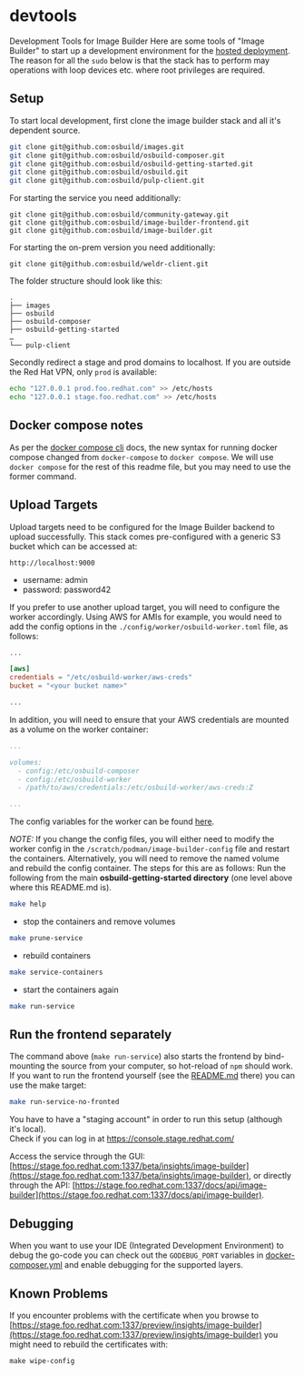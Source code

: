 # devtools

Development Tools for Image Builder
Here are some tools of "Image Builder" to start up a development environment for the
[hosted deployment](https://osbuild.org/docs/hosted/architecture/).
The reason for all the `sudo` below is that the stack has to perform may operations
with loop devices etc. where root privileges are required. 

## Setup
    
To start local development, first clone the image builder stack and all it's dependent source.

```bash
git clone git@github.com:osbuild/images.git
git clone git@github.com:osbuild/osbuild-composer.git
git clone git@github.com:osbuild/osbuild-getting-started.git
git clone git@github.com:osbuild/osbuild.git
git clone git@github.com:osbuild/pulp-client.git
```

For starting the service you need additionally:
```shell
git clone git@github.com:osbuild/community-gateway.git
git clone git@github.com:osbuild/image-builder-frontend.git
git clone git@github.com:osbuild/image-builder.git
```

For starting the on-prem version you need additionally:
```shell
git clone git@github.com:osbuild/weldr-client.git
```

The folder structure should look like this:

```
.
├── images
├── osbuild
├── osbuild-composer
├── osbuild-getting-started
…
└── pulp-client
```

Secondly redirect a stage and prod domains to localhost. If you are outside
the Red Hat VPN, only `prod` is available:

```bash
echo "127.0.0.1 prod.foo.redhat.com" >> /etc/hosts
echo "127.0.0.1 stage.foo.redhat.com" >> /etc/hosts
```

## Docker compose notes

As per the [docker compose cli](https://docs.docker.com/compose/reference/) docs, the new syntax for running docker compose changed from
`docker-compose` to `docker compose`. We will use `docker compose` for the rest of this readme file, but you may need to use the former
command.

## Upload Targets

Upload targets need to be configured for the Image Builder backend to upload successfully.
This stack comes pre-configured with a generic S3 bucket which can be accessed at:

`http://localhost:9000`

- username: admin
- password: password42

If you prefer to use another upload target, you will need to configure the worker accordingly.
Using AWS for AMIs for example, you would need to add the config options in the `./config/worker/osbuild-worker.toml`
file, as follows:

```toml
...

[aws]
credentials = "/etc/osbuild-worker/aws-creds"
bucket = "<your bucket name>"

...
```

In addition, you will need to ensure that your AWS credentials are mounted as a volume on the worker container:

```yaml
...

volumes:
  - config:/etc/osbuild-composer
  - config:/etc/osbuild-worker
  - /path/to/aws/credentials:/etc/osbuild-worker/aws-creds:Z

...
```

The config variables for the worker can be found [here](https://github.com/osbuild/osbuild-composer/blob/main/cmd/osbuild-worker/config.go).

*NOTE:* If you change the config files, you will either need to modify the worker config in the `/scratch/podman/image-builder-config` file and restart
the containers. Alternatively, you will need to remove the named volume and rebuild the config container. The steps for this are
as follows:
Run the following from the main **osbuild-getting-started directory** (one level above where this README.md is).

```bash
make help
```
 
- stop the containers and remove volumes

```bash
make prune-service
```

- rebuild containers

```bash
make service-containers
```

- start the containers again

```bash
make run-service
```

## Run the frontend separately

The command above (`make run-service`) also starts the frontend by bind-mounting the source
from your computer, so hot-reload of `npm` should work.
If you want to run the frontend yourself (see the [README.md](https://github.com/osbuild/image-builder-frontend/blob/main/README.md) there)
you can use the make target:

```bash
make run-service-no-fronted
```

You have to have a "staging account" in order to run this setup (although it's local).  
Check if you can log in at https://console.stage.redhat.com/

Access the service through the GUI:
[https://stage.foo.redhat.com:1337/beta/insights/image-builder](https://stage.foo.redhat.com:1337/beta/insights/image-builder), or
directly through the API:
[https://stage.foo.redhat.com:1337/docs/api/image-builder](https://stage.foo.redhat.com:1337/docs/api/image-builder).

## Debugging
When you want to use your IDE (Integrated Development Environment) to debug the go-code you can check out the
`GODEBUG_PORT` variables in [docker-composer.yml](./docker-composer.yml) and enable debugging for the supported
layers.

## Known Problems

If you encounter problems with the certificate when you browse to
[https://stage.foo.redhat.com:1337/preview/insights/image-builder](https://stage.foo.redhat.com:1337/preview/insights/image-builder)
you might need to rebuild the certificates with:
```
make wipe-config
```

